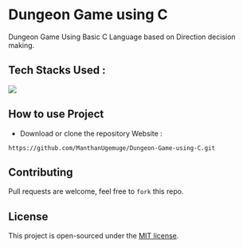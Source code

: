 # Dungeon Game using C
Dungeon Game Using Basic C Language based on Direction decision making.

## Tech Stacks Used :

<a target="_blank" href="https://www.w3schools.in/c-tutorial/"><img src="https://img.shields.io/badge/C-00599C?style=for-the-badge&logo=c&logoColor=white"></img></a>

## How to use Project

- Download or clone the repository Website : 

```
https://github.com/ManthanUgemuge/Dungeon-Game-using-C.git
```

## Contributing
Pull requests are welcome, feel free to ```fork``` this repo.

## License
This project is open-sourced under the [MIT license]().
